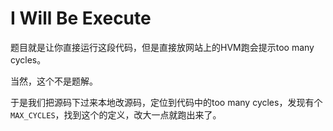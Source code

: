 # I Will Be Execute

题目就是让你直接运行这段代码，但是直接放网站上的HVM跑会提示too many cycles。

当然，这个不是题解。

于是我们把源码下过来本地改源码，定位到代码中的too many cycles，发现有个`MAX_CYCLES`，找到这个的定义，改大一点就跑出来了。
